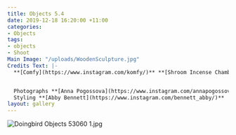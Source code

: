 ```yaml
---
title: Objects 5.4
date: 2019-12-18 16:20:00 +11:00
categories:
- Objects
tags:
- objects
- Shoot
Main Image: "/uploads/WoodenSculpture.jpg"
Credits Text: |-
  **[Comfy](https://www.instagram.com/komfy/)** **[Shroom Incense Chambers](https://comfy.biz/incense-chambers)**


  Photographs **[Anna Pogossova](https://www.instagram.com/annapogossova/)** at **[B&A](https://www.instagram.com/barepsau/)**
  Styling **[Abby Bennett](https://www.instagram.com/bennett_abby/)**
layout: gallery
---
```



![Doingbird Objects 53060 1.jpg](/uploads/Doingbird%20Objects%2053060%201.jpg)
